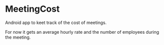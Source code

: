 MeetingCost
===========

Android app to keet track of the cost of meetings.

For now it gets an average hourly rate and the number of employees during the meeting.
